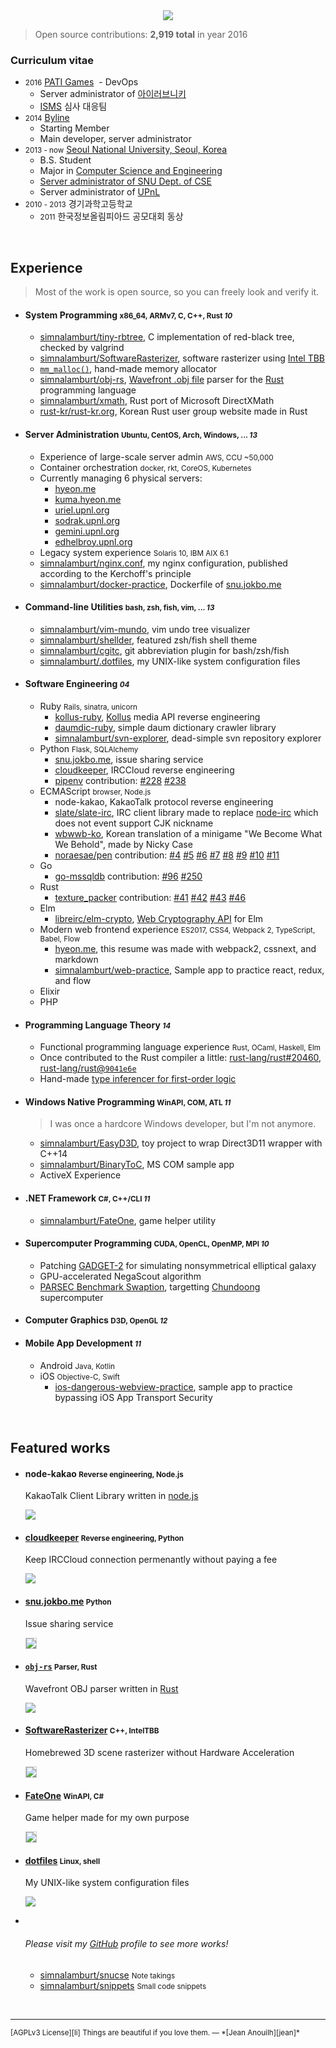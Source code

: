 <div align=center><a href="https://github.com/simnalamburt"><img src="img/streak.png"></a></div>

> Open source contributions: **2,919 total** in year 2016

### Curriculum vitae
- <small>2016</small> [PATI Games]
  - DevOps
  - Server administrator of [아이러브니키]
  - [ISMS](https://isms.kisa.or.kr/main/) 심사 대응팀
- <small>2014</small> [Byline]
  - Starting Member
  - Main developer, server administrator
- <small>2013 - now</small> [Seoul National University, Seoul, Korea][snu]
  - B.S. Student
  - Major in [Computer Science and Engineering][cse]
  - [Server administrator of SNU Dept. of CSE][bacchus]
  - Server administrator of [UPnL]
- <small>2010 - 2013</small> 경기과학고등학교
  - <small>2011</small> 한국정보올림피아드 공모대회 동상

<br>

Experience
--------
> Most of the work is open source, so you can freely look and verify it.

- #### System Programming <small>x86_64, ARMv7, C, C++, Rust *10*</small>
    - [simnalamburt/tiny-rbtree](https://github.com/simnalamburt/tiny-rbtree),
      C implementation of red-black tree, checked by valgrind
    - [simnalamburt/SoftwareRasterizer][sr], software rasterizer using [Intel TBB]
    - [`mm_malloc()`], hand-made memory allocator
    - [simnalamburt/obj-rs], [Wavefront .obj file] parser for the [Rust]
      programming language
    - [simnalamburt/xmath], Rust port of Microsoft DirectXMath
    - [rust-kr/rust-kr.org](https://github.com/rust-kr/rust-kr.org),
      Korean Rust user group website made in Rust

- #### Server Administration <small>Ubuntu, CentOS, Arch, Windows, ... *13*</small>
    - Experience of large-scale server admin <small>AWS, CCU ~50,000</small>
    - Container orchestration <small>docker, rkt, CoreOS, Kubernetes</small>
    - Currently managing 6 physical servers:
      - [hyeon.me](https://hyeon.me)
      - [kuma.hyeon.me](https://kuma.hyeon.me)
      - [uriel.upnl.org](https://uriel.upnl.org) <i class=private></i>
      - [sodrak.upnl.org](http://sodrak.upnl.org)
      - [gemini.upnl.org](http://gemini.upnl.org)
      - [edhelbroy.upnl.org](http://edhelbroy.upnl.org)
    - Legacy system experience <small>Solaris 10, IBM AIX 6.1</small>
    - [simnalamburt/nginx.conf](https://github.com/simnalamburt/nginx.conf),
      my nginx configuration, published according to the Kerchoff's principle
    - [simnalamburt/docker-practice](https://github.com/simnalamburt/docker-practice),
      Dockerfile of [snu.jokbo.me](https://snu.jokbo.me/)

- #### Command-line Utilities <small>bash, zsh, fish, vim, ... *13*</small>
    - [simnalamburt/vim-mundo](https://github.com/simnalamburt/vim-mundo),
      vim undo tree visualizer
    - [simnalamburt/shellder](https://github.com/simnalamburt/shellder),
      featured zsh/fish shell theme
    - [simnalamburt/cgitc](https://github.com/simnalamburt/cgitc),
      git abbreviation plugin for bash/zsh/fish
    - [simnalamburt/.dotfiles](https://github.com/simnalamburt/.dotfiles),
      my UNIX-like system configuration files

- #### Software Engineering <small>*04*</small>
    - Ruby <small>Rails, sinatra, unicorn</small>
      - [kollus-ruby](https://github.com/simnalamburt/kollus-ruby),
        [Kollus](https://kollus.com) media API reverse engineering
      - [daumdic-ruby](https://github.com/simnalamburt/daumdic-ruby),
        simple daum dictionary crawler library
      - [simnalamburt/svn-explorer](https://github.com/simnalamburt/svn-explorer),
        dead-simple svn repository explorer
    - Python <small>Flask, SQLAlchemy</small>
      - [snu.jokbo.me], issue sharing service <i class=private></i>
      - [cloudkeeper], IRCCloud reverse engineering
      - [pipenv](https://github.com/kennethreitz/pipenv) contribution:
        [#228](https://github.com/kennethreitz/pipenv/issues/228)
        [#238](https://github.com/kennethreitz/pipenv/pull/238)
    - ECMAScript <small>browser, Node.js</small>
      - node-kakao, KakaoTalk protocol reverse engineering <i class=private></i>
      - [slate/slate-irc](https://github.com/slate/slate-irc), IRC client
        library made to replace
        [node-irc](https://github.com/martynsmith/node-irc) which does not event
        support CJK nickname
      - [wbwwb-ko](https://github.com/simnalamburt/wbwwb-ko), Korean translation
        of a minigame "We Become What We Behold", made by Nicky Case
      - [noraesae/pen](https://github.com/noraesae/pen/commits?author=simnalamburt)
        contribution:
        [#4](https://github.com/noraesae/pen/issues/4)
        [#5](https://github.com/noraesae/pen/issues/5)
        [#6](https://github.com/noraesae/pen/issues/6)
        [#7](https://github.com/noraesae/pen/issues/7)
        [#8](https://github.com/noraesae/pen/issues/8)
        [#9](https://github.com/noraesae/pen/issues/9)
        [#10](https://github.com/noraesae/pen/issues/10)
        [#11](https://github.com/noraesae/pen/issues/11)
    - Go
      - [go-mssqldb](https://github.com/denisenkom/go-mssqldb) contribution:
        [#96](https://github.com/denisenkom/go-mssqldb/issues/96)
        [#250](https://github.com/denisenkom/go-mssqldb/pull/250)
    - Rust
      - [texture_packer](https://github.com/PistonDevelopers/texture_packer) contribution:
        [#41](https://github.com/PistonDevelopers/texture_packer/pull/41)
        [#42](https://github.com/PistonDevelopers/texture_packer/pull/42)
        [#43](https://github.com/PistonDevelopers/texture_packer/pull/43)
        [#46](https://github.com/PistonDevelopers/texture_packer/pull/46)
    - Elm
      - [libreirc/elm-crypto](https://github.com/libreirc/elm-crypto), [Web Cryptography API](https://w3c.github.io/webcrypto/Overview.html) for Elm
    - Modern web frontend experience <small>ES2017, CSS4, Webpack 2, TypeScript, Babel, Flow</small>
      - [hyeon.me](https://github.com/simnalamburt/hyeon.me), this resume was
        made with webpack2, cssnext, and markdown
      - [simnalamburt/web-practice](https://github.com/simnalamburt/web-practice),
        Sample app to practice react, redux, and flow
    - Elixir
    - PHP <i class=oh-no></i>

- #### Programming Language Theory <small>*14*</small>
    - Functional programming language experience <small>Rust, OCaml, Haskell, Elm</small>
    - Once contributed to the Rust compiler a little:
      [rust-lang/rust#20460](https://github.com/rust-lang/rust/issues/20460),
      [rust-lang/rust@`9041e6e`](https://github.com/rust-lang/rust/commit/9041e6e0ee)
    - Hand-made [type inferencer for first-order
      logic](https://github.com/simnalamburt/snucse.pl/tree/master/hw4)

- #### Windows Native Programming <small>WinAPI, COM, ATL *11*</small>
    > I was once a hardcore Windows developer, but I'm not anymore.

    - [simnalamburt/EasyD3D](https://github.com/simnalamburt/EasyD3D),
      toy project to wrap Direct3D11 wrapper with C++14
    - [simnalamburt/BinaryToC](https://github.com/simnalamburt/BinaryToC),
      MS COM sample app
    - ActiveX Experience <i class=oh-no></i>

- #### .NET Framework <small>C#, C++/CLI *11*</small>
    - [simnalamburt/FateOne][fo], game helper utility

- #### Supercomputer Programming <small>CUDA, OpenCL, OpenMP, MPI *10*</small>
    - Patching [GADGET-2](http://wwwmpa.mpa-garching.mpg.de/gadget/) for
      simulating nonsymmetrical elliptical galaxy <i class=private></i>
    - GPU-accelerated NegaScout algorithm <i class=private></i>
    - [PARSEC Benchmark Swaption](https://github.com/simnalamburt/snucse.swaptions),
      targetting [Chundoong](http://chundoong.snu.ac.kr/) supercomputer

- #### Computer Graphics <small>D3D, OpenGL *12*</small>

- #### Mobile App Development <small>*11*</small>
    - Android <small>Java, Kotlin</small>
    - iOS <small>Objective-C, Swift</small>
      - [ios-dangerous-webview-practice](https://github.com/simnalamburt/ios-dangerous-webview-practice),
        sample app to practice bypassing iOS App Transport Security

[`mm_malloc()`]:https://github.com/simnalamburt/snucse/tree/master/System%20Programming/malloclab
[Intel TBB]:https://www.threadingbuildingblocks.org/
[simnalamburt/obj-rs]:https://github.com/simnalamburt/obj-rs
[Wavefront .obj file]:https://en.wikipedia.org/wiki/Wavefront_.obj_file
[simnalamburt/xmath]:https://github.com/simnalamburt/xmath
[Rust]: https://www.rust-lang.org

<br>

Featured works
--------
-   #### node-kakao <small>Reverse engineering, Node.js</small> <i class=private></i>

    KakaoTalk Client Library written in [node.js]

    <img class=rounded src="img/kakao.png">

-   #### [cloudkeeper] <small>Reverse engineering, Python</small>

    Keep IRCCloud connection permenantly without paying a fee

    [<img class=rounded src="img/cloudkeeper.jpg">][cloudkeeper]

-   #### [snu.jokbo.me] <small>Python</small> <i class=private></i>

    Issue sharing service

    [<img style="border:#ccc 1px solid" class=rounded src="img/snujokbo.png">][snu.jokbo.me]

-   #### [`obj-rs`][obj-rs] <small>Parser, Rust</small>

    Wavefront OBJ parser written in [Rust]

    [<img class=rounded src="img/obj-rs.png">][obj-rs]

-   #### [SoftwareRasterizer][sr] <small>C++, IntelTBB</small>

    Homebrewed 3D scene rasterizer without Hardware Acceleration

    [<img style="border:#ccc 1px solid" class=rounded src="img/rasterizer.png">][sr]

-   #### [FateOne][fo] <small>WinAPI, C#</small>

    Game helper made for my own purpose

    [<img style="border:#ccc 1px solid" class=rounded src="img/fateone.png">][fo]

-   #### [dotfiles] <small>Linux, shell</small>

    My UNIX-like system configuration files

    [<img class=rounded src="img/dotfiles.png">][dotfiles]

-   <br>

    ###### <i class="fa fa-github"></i> Please visit my [GitHub] profile to see more works!

    - [simnalamburt/snucse](https://github.com/simnalamburt/snucse) <small>Note takings</small>
    - [simnalamburt/snippets](https://github.com/simnalamburt/snippets) <small>Small code snippets</small>

[cloudkeeper]: https://github.com/simnalamburt/cloudkeeper
[snu.jokbo.me]: https://snu.jokbo.me

<br>

--------

<small style="display: block">
  <span id=license>[AGPLv3 License][li]</span>
  <span id=quote>Things are beautiful if you love them. ― *[Jean Anouilh][jean]*</span>
</small>

[PATI Games]: https://patigames.com/
[아이러브니키]: https://patigames.com/games/8
[Byline]: https://www.byline.com/
[snu]: http://en.snu.ac.kr/
[cse]: http://cse.snu.ac.kr/en
[bacchus]: https://bacchus.snucse.org/about/
[UPnL]: http://upnl.org/
[GitHub]: https://github.com/simnalamburt
[obj-rs]: https://github.com/simnalamburt/obj-rs
[node.js]: https://nodejs.org/
[Rust]: https://www.rust-lang.org/
[sr]: https://github.com/simnalamburt/SoftwareRasterizer
[fo]: https://github.com/simnalamburt/FateOne
[dotfiles]: https://github.com/simnalamburt/.dotfiles
[Othello AI]: https://en.wikipedia.org/wiki/Computer_Othello
[jean]: https://en.wikipedia.org/wiki/Jean_Anouilh
[li]: https://github.com/simnalamburt/hyeon.me/blob/master/LICENSE
